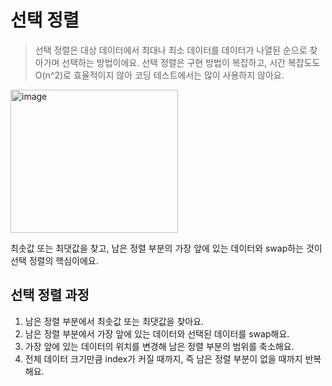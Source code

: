 선택 정렬
=========
> 선택 정렬은 대상 데이터에서 최대나 최소 데이터를 데이터가 나열된 순으로 찾아가며 선택하는 방법이에요.
> 선택 정렬은 구현 방법이 복잡하고, 시간 복잡도도 O(n^2)로 효율적이지 않아 코딩 테스트에서는 많이 사용하지 않아요.

 <img width="268" height="229" alt="image" src="https://github.com/user-attachments/assets/a2a8f93a-46d8-4a2f-8ac2-1b1414f46c6c" />

최솟값 또는 최댓값을 찾고, 남은 정렬 부분의 가장 앞에 있는 데이터와 swap하는 것이 선택 정렬의 핵심이에요.

선택 정렬 과정
---------
1. 남은 정렬 부분에서 최솟값 또는 최댓값을 찾아요.
2. 남은 정렬 부분에서 가장 앞에 있는 데이터와 선택된 데이터를 swap해요.
3. 가장 앞에 있는 데이터의 위치를 변경해 남은 정렬 부분의 범위를 축소해요.
4. 전체 데이터 크기만큼 index가 커질 때까지, 즉 남은 정렬 부분이 없을 때까지 반복해요.
